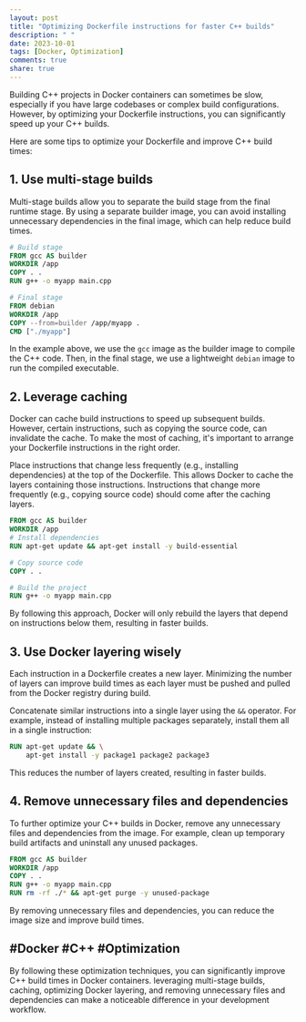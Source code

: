 ```yaml
---
layout: post
title: "Optimizing Dockerfile instructions for faster C++ builds"
description: " "
date: 2023-10-01
tags: [Docker, Optimization]
comments: true
share: true
---
```


Building C++ projects in Docker containers can sometimes be slow, especially if you have large codebases or complex build configurations. However, by optimizing your Dockerfile instructions, you can significantly speed up your C++ builds.

Here are some tips to optimize your Dockerfile and improve C++ build times:

## 1. Use multi-stage builds

Multi-stage builds allow you to separate the build stage from the final runtime stage. By using a separate builder image, you can avoid installing unnecessary dependencies in the final image, which can help reduce build times.

```Dockerfile
# Build stage
FROM gcc AS builder
WORKDIR /app
COPY . .
RUN g++ -o myapp main.cpp

# Final stage
FROM debian
WORKDIR /app
COPY --from=builder /app/myapp .
CMD ["./myapp"]
```

In the example above, we use the `gcc` image as the builder image to compile the C++ code. Then, in the final stage, we use a lightweight `debian` image to run the compiled executable.

## 2. Leverage caching

Docker can cache build instructions to speed up subsequent builds. However, certain instructions, such as copying the source code, can invalidate the cache. To make the most of caching, it's important to arrange your Dockerfile instructions in the right order.

Place instructions that change less frequently (e.g., installing dependencies) at the top of the Dockerfile. This allows Docker to cache the layers containing those instructions. Instructions that change more frequently (e.g., copying source code) should come after the caching layers.

```Dockerfile
FROM gcc AS builder
WORKDIR /app
# Install dependencies
RUN apt-get update && apt-get install -y build-essential

# Copy source code
COPY . .

# Build the project
RUN g++ -o myapp main.cpp
```

By following this approach, Docker will only rebuild the layers that depend on instructions below them, resulting in faster builds.

## 3. Use Docker layering wisely

Each instruction in a Dockerfile creates a new layer. Minimizing the number of layers can improve build times as each layer must be pushed and pulled from the Docker registry during build.

Concatenate similar instructions into a single layer using the `&&` operator. For example, instead of installing multiple packages separately, install them all in a single instruction:

```Dockerfile
RUN apt-get update && \
    apt-get install -y package1 package2 package3
```

This reduces the number of layers created, resulting in faster builds.

## 4. Remove unnecessary files and dependencies

To further optimize your C++ builds in Docker, remove any unnecessary files and dependencies from the image. For example, clean up temporary build artifacts and uninstall any unused packages.

```Dockerfile
FROM gcc AS builder
WORKDIR /app
COPY . .
RUN g++ -o myapp main.cpp
RUN rm -rf ./* && apt-get purge -y unused-package
```

By removing unnecessary files and dependencies, you can reduce the image size and improve build times.

## #Docker #C++ #Optimization

By following these optimization techniques, you can significantly improve C++ build times in Docker containers. leveraging multi-stage builds, caching, optimizing Docker layering, and removing unnecessary files and dependencies can make a noticeable difference in your development workflow.